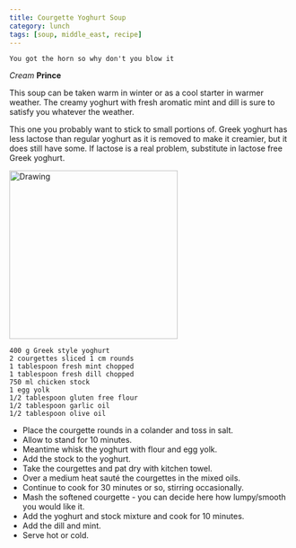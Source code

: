 ```yaml
---
title: Courgette Yoghurt Soup
category: lunch
tags: [soup, middle_east, recipe]
---
```


	You got the horn so why don't you blow it
	
*Cream* **Prince**

This soup can be taken warm in winter or as a cool starter in warmer weather. The creamy yoghurt with fresh aromatic mint and dill is sure to satisfy you whatever the weather.

This one you probably want to stick to small portions of. Greek yoghurt has less lactose than regular yoghurt as it is removed to make it creamier, but it does still have some. If lactose is a real problem, substitute in lactose free Greek yoghurt.

<img src="http://fodblog.github.io/assets/pictures/yoghurt-soup.JPG" alt="Drawing" style="width: 300px;"/>

	400 g Greek style yoghurt
	2 courgettes sliced 1 cm rounds
	1 tablespoon fresh mint chopped
	1 tablespoon fresh dill chopped
	750 ml chicken stock
	1 egg yolk
	1/2 tablespoon gluten free flour
	1/2 tablespoon garlic oil
	1/2 tablespoon olive oil
	
	
* Place the courgette rounds in a colander and toss in salt.
* Allow to stand for 10 minutes.
* Meantime whisk the yoghurt with flour and egg yolk.
* Add the stock to the yoghurt.
* Take the courgettes and pat dry with kitchen towel.
* Over a medium heat sauté the courgettes in the mixed oils.
* Continue to cook for 30 minutes or so, stirring occasionally.
* Mash the softened courgette - you can decide here how lumpy/smooth you would like it.
* Add the yoghurt and stock mixture and cook for 10 minutes.
* Add the dill and mint.
* Serve hot or cold.
